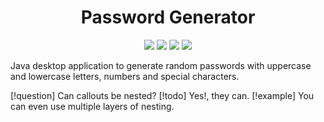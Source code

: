 <div align="center">

# Password Generator

![](https://img.shields.io/github/stars/Kesares/PasswordGenerator?style=social)
![](https://api.visitorbadge.io/api/visitors?path=https%3A%2F%2Fgithub.com%2FKesares%2FPasswordGenerator&label=Visitors&labelColor=%235c5d5d&countColor=%230b7dbc&style=plastic)
![](https://img.shields.io/tokei/lines/github/Kesares/PasswordGenerator)
![](https://img.shields.io/github/repo-size/Kesares/PasswordGenerator)

</div>


Java desktop application to generate random passwords with uppercase and lowercase letters, numbers and special characters.


[!question] Can callouts be nested?
[!todo] Yes!, they can.
[!example]  You can even use multiple layers of nesting.
